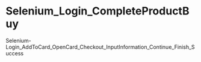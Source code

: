 # Selenium_Login_CompleteProductBuy
Selenium-Login_AddToCard_OpenCard_Checkout_InputInformation_Continue_Finish_Success
